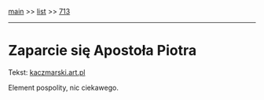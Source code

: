 [main](../main.md) >> [list](../list.md) >> [713](713.md)

---

# Zaparcie się Apostoła Piotra

Tekst: [kaczmarski.art.pl](https://www.kaczmarski.art.pl/tworczosc/wiersze/zaparcie-sie-apostola-piotra/)

Element pospolity, nic ciekawego.